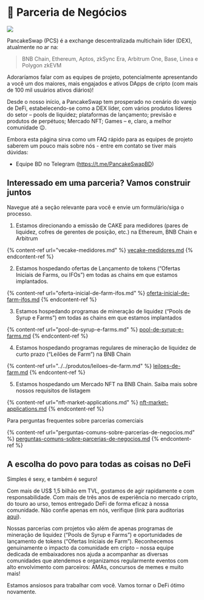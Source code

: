 # 💼 Parceria de Negócios

![](https://lh6.googleusercontent.com/MXvzRZ1v59ffdofwlNB25xQo5vvjIIGgj4RchQI8zO-ASdMDQAmiB0sRFzIZpWale\_IFbf-u7deSAet6WItiv9hIIzaaM5JjAqcVpYyBFa6TJsEoPS0wnDH6Fb0F3FKsa715ANSegowVn5EbcRD\_qhI)

PancakeSwap (PCS) é a exchange descentralizada multichain líder (DEX), atualmente no ar na:

> BNB Chain, Ethereum, Aptos, zkSync Era, Arbitrum One, Base, Linea e Polygon zkEVM

Adoraríamos falar com as equipes de projeto, potencialmente apresentando a você um dos maiores, mais engajados e ativos DApps de cripto (com mais de 100 mil usuários ativos diários)!&#x20;

Desde o nosso início, a PancakeSwap tem prosperado no cenário do varejo de DeFi, estabelecendo-se como a DEX líder, com vários produtos líderes do setor – pools de liquidez; plataformas de lançamento; previsão e produtos de perpétuos; Mercado NFT; Games – e, claro, a melhor comunidade 😉.&#x20;

Embora esta página sirva como um FAQ rápido para as equipes de projeto saberem um pouco mais sobre nós - entre em contato se tiver mais dúvidas:&#x20;

* Equipe BD no Telegram (https://t.me/PancakeSwapBD)

## Interessado em uma parceria? Vamos construir juntos&#x20;

Navegue até a seção relevante para você e envie um formulário/siga o processo.

1. Estamos direcionando a emissão de CAKE para medidores (pares de liquidez, cofres de gerentes de posição, etc.) na Ethereum, BNB Chain e Arbitrum

{% content-ref url="vecake-medidores.md" %}
[vecake-medidores.md](vecake-medidores.md)
{% endcontent-ref %}

2. Estamos hospedando ofertas de Lançamento de tokens (“Ofertas Iniciais de Farms, ou IFOs”) em todas as chains em que estamos implantados.

{% content-ref url="oferta-inicial-de-farm-ifos.md" %}
[oferta-inicial-de-farm-ifos.md](oferta-inicial-de-farm-ifos.md)
{% endcontent-ref %}

3. Estamos hospedando programas de mineração de liquidez (“Pools de Syrup e Farms”) em todas as chains em que estamos implantados

{% content-ref url="pool-de-syrup-e-farms.md" %}
[pool-de-syrup-e-farms.md](pool-de-syrup-e-farms.md)
{% endcontent-ref %}

4. Estamos hospedando programas regulares de mineração de liquidez de curto prazo (“Leilões de Farm”) na BNB Chain

{% content-ref url="../../produtos/leiloes-de-farm.md" %}
[leiloes-de-farm.md](../../produtos/leiloes-de-farm.md)
{% endcontent-ref %}

5. Estamos hospedando um Mercado  NFT na BNB Chain. Saiba mais sobre nossos requisitos de listagem

{% content-ref url="nft-market-applications.md" %}
[nft-market-applications.md](nft-market-applications.md)
{% endcontent-ref %}

Para perguntas frequentes sobre parcerias comerciais

{% content-ref url="perguntas-comuns-sobre-parcerias-de-negocios.md" %}
[perguntas-comuns-sobre-parcerias-de-negocios.md](perguntas-comuns-sobre-parcerias-de-negocios.md)
{% endcontent-ref %}

## A escolha do povo para todas as coisas no DeFi

Simples é sexy, e também é seguro!&#x20;

Com mais de US$ 1,5 bilhão em TVL, gostamos de agir rapidamente e com responsabilidade. Com mais de três anos de experiência no mercado cripto, do touro ao urso, temos entregado DeFi de forma eficaz à nossa comunidade. Não confie apenas em nós, verifique (link para auditorias [aqui](https://docs.pancakeswap.finance/audits)).&#x20;

Nossas parcerias com projetos vão além de apenas programas de mineração de liquidez (“Pools de Syrup e Farms”) e oportunidades de lançamento de tokens (“Ofertas Iniciais de Farm”). Reconhecemos genuinamente o impacto da comunidade em cripto – nossa equipe dedicada de embaixadores nos ajuda a acompanhar as diversas comunidades que atendemos e organizamos regularmente eventos com alto envolvimento com parceiros: AMAs, concursos de memes e muito mais!&#x20;

Estamos ansiosos para trabalhar com você. Vamos tornar o DeFi ótimo novamente.
